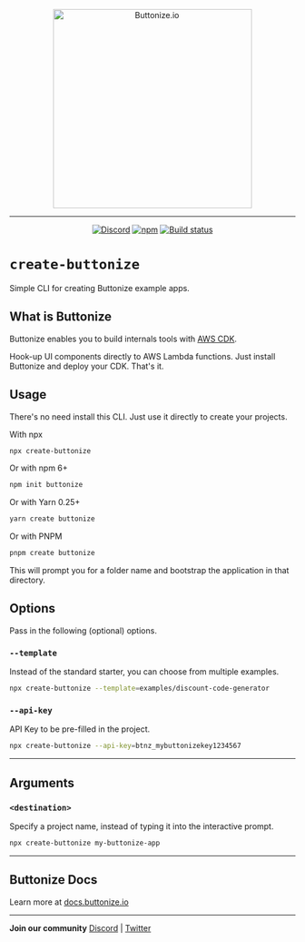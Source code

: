 
<p align="center">
  <a href="https://buttonize.io">
    <img width="350" alt="Buttonize.io" src="https://user-images.githubusercontent.com/6282843/212024942-9fd50774-ea26-48ba-b2cf-ca2584498c9a.png">
  </a>
</p>

---

<p align="center">
  <a href="https://discord.buttonize.io"><img alt="Discord" src="https://img.shields.io/discord/1038752242238496779?style=flat-square" /></a>
  <a href="https://www.npmjs.com/package/create-buttonize"><img alt="npm" src="https://img.shields.io/npm/v/create-buttonize?style=flat-square" /></a>
  <a href="https://github.com/buttonize/create-buttonize/actions/workflows/release.yml?query=branch%3Amaster"><img alt="Build status" src="https://img.shields.io/github/actions/workflow/status/buttonize/create-buttonize/release.yml?branch=master&style=flat-square&logo=github" /></a>
</p>

# `create-buttonize`

Simple CLI for creating Buttonize example apps.

## What is Buttonize

Buttonize enables you to build internals tools with [AWS CDK](https://aws.amazon.com/cdk/).

Hook-up UI components directly to AWS Lambda functions. Just install Buttonize and deploy your CDK. That's it.

## Usage

There's no need install this CLI. Just use it directly to create your projects.

With npx

```bash
npx create-buttonize
```

Or with npm 6+

```bash
npm init buttonize
```

Or with Yarn 0.25+

```bash
yarn create buttonize
```

Or with PNPM 

```bash
pnpm create buttonize
```

This will prompt you for a folder name and bootstrap the application in that directory.

## Options

Pass in the following (optional) options.

### `--template`

Instead of the standard starter, you can choose from multiple examples.

```bash
npx create-buttonize --template=examples/discount-code-generator
```

### `--api-key`

API Key to be pre-filled in the project.

```bash
npx create-buttonize --api-key=btnz_mybuttonizekey1234567
```

---

## Arguments

### `<destination>`

Specify a project name, instead of typing it into the interactive prompt.

```bash
npx create-buttonize my-buttonize-app
```

---

## Buttonize Docs

Learn more at [docs.buttonize.io](https://docs.buttonize.io)

---

**Join our community** [Discord](https://discord.buttonize.io) | [Twitter](https://twitter.com/Buttonizeio)

